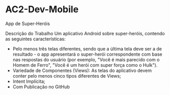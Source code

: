 # AC2-Dev-Mobile
App de Super-Heróis

Descrição do Trabalho
Um aplicativo Android sobre super-heróis, contendo as seguintes características:
- Pelo menos três telas diferentes, sendo que a última tela deve ser a de resultado - o app apresentará o super-herói correspondente com base nas respostas do usuário (por exemplo, "Você é mais parecido com o  Homem de Ferro", "Você é um herói com super força como o Hulk").
- Variedade de Componentes (Views): As telas do aplicativo devem conter pelo menos cinco tipos diferentes de Views;
- Intent Implícita;
- Com Publicação no GitHub
